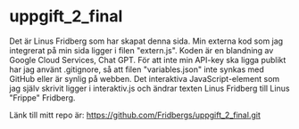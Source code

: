 # uppgift_2_final

Det är Linus Fridberg som har skapat denna sida.
Min externa kod som jag integrerat på min sida ligger i filen "extern.js". Koden är en blandning av Google Cloud Services, Chat GPT.
För att inte min API-key ska ligga publikt har jag använt .gitignore, så att filen "variables.json" inte synkas med GitHub eller är synlig på webben.
Det interaktiva JavaScript-element som jag själv skrivit ligger i interaktiv.js och ändrar texten Linus Fridberg till Linus "Frippe" Fridberg.

Länk till mitt repo är: https://github.com/Fridbergs/uppgift_2_final.git
